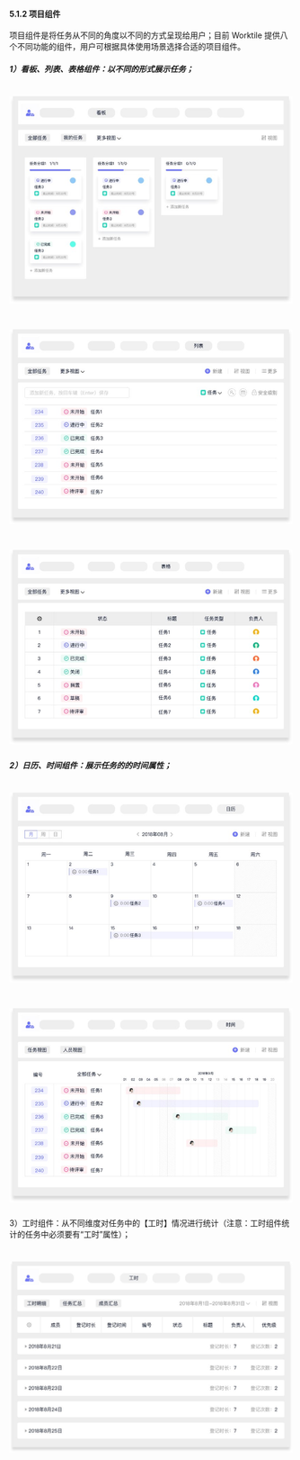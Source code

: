 #### 5.1.2 项目组件

项目组件是将任务从不同的角度以不同的方式呈现给用户；目前 Worktile 提供八个不同功能的组件，用户可根据具体使用场景选择合适的项目组件。

##### 1）看板、列表、表格组件：以不同的形式展示任务；

# ![](/assets/看板.jpg)

# ![](/assets/列表.jpg)

# ![](/assets/表格.jpg)

##### 2）日历、时间组件：展示任务的的时间属性；

# ![](/assets/日历组件.jpg)

# ![](/assets/时间组件.jpg)

3）工时组件：从不同维度对任务中的【工时】情况进行统计（注意：工时组件统计的任务中必须要有“工时”属性）；

# ![](/assets/工时组件.jpg)

